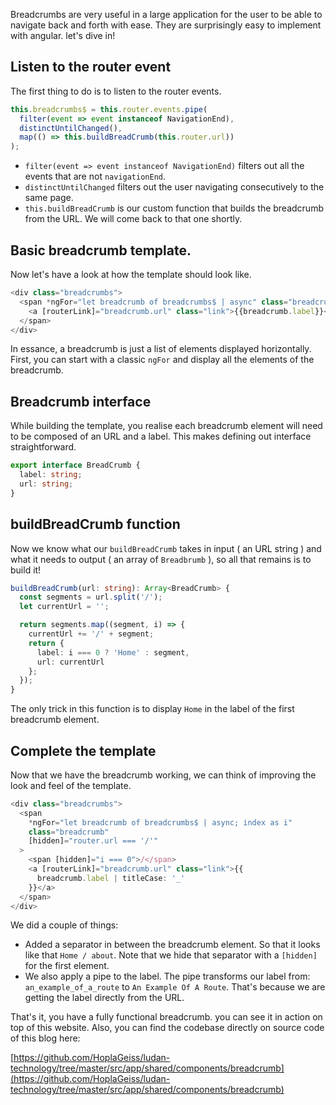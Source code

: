 Breadcrumbs are very useful in a large application for the user to be able to navigate back and forth with ease. They are surprisingly easy to implement with angular. let's dive in!

## Listen to the router event

The first thing to do is to listen to the router events.

```typescript
this.breadcrumbs$ = this.router.events.pipe(
  filter(event => event instanceof NavigationEnd),
  distinctUntilChanged(),
  map(() => this.buildBreadCrumb(this.router.url))
);
```

- `filter(event => event instanceof NavigationEnd)` filters out all the events that are not `navigationEnd`.
- `distinctUntilChanged` filters out the user navigating consecutively to the same page.
- `this.buildBreadCrumb` is our custom function that builds the breadcrumb from the URL. We will come back to that one shortly.

## Basic breadcrumb template.

Now let's have a look at how the template should look like.

```typescript
<div class="breadcrumbs">
  <span *ngFor="let breadcrumb of breadcrumbs$ | async" class="breadcrumb">
    <a [routerLink]="breadcrumb.url" class="link">{{breadcrumb.label}}</a>
  </span>
</div>
```

In essance, a breadcrumb is just a list of elements displayed horizontally. First, you can start with a classic `ngFor` and display all the elements of the breadcrumb.

## Breadcrumb interface

While building the template, you realise each breadcrumb element will need to be composed of an URL and a label. This makes defining out interface straightforward.

```typescript
export interface BreadCrumb {
  label: string;
  url: string;
}
```

## buildBreadCrumb function

Now we know what our `buildBreadCrumb` takes in input ( an URL string ) and what it needs to output ( an array of `Breadbrumb` ), so all that remains is to build it!

```typescript
buildBreadCrumb(url: string): Array<BreadCrumb> {
  const segments = url.split('/');
  let currentUrl = '';

  return segments.map((segment, i) => {
    currentUrl += '/' + segment;
    return {
      label: i === 0 ? 'Home' : segment,
      url: currentUrl
    };
  });
}
```

The only trick in this function is to display `Home` in the label of the first breadcrumb element.

## Complete the template

Now that we have the breadcrumb working, we can think of improving the look and feel of the template.

```typescript
<div class="breadcrumbs">
  <span
    *ngFor="let breadcrumb of breadcrumbs$ | async; index as i"
    class="breadcrumb"
    [hidden]="router.url === '/'"
  >
    <span [hidden]="i === 0">/</span>
    <a [routerLink]="breadcrumb.url" class="link">{{
      breadcrumb.label | titleCase: '_'
    }}</a>
  </span>
</div>
```

We did a couple of things:
- Added a separator in between the breadcrumb element. So that it looks like that `Home / about`. Note that we hide that separator with a `[hidden]` for the first element.
- We also apply a pipe to the label. The pipe transforms our label from: `an_example_of_a_route` to `An Example Of A Route`. That's because we are getting the label directly from the URL.

That's it, you have a fully functional breadcrumb. you can see it in action on top of this website. Also, you can find the codebase directly on source code of this blog here:

[https://github.com/HoplaGeiss/ludan-technology/tree/master/src/app/shared/components/breadcrumb](https://github.com/HoplaGeiss/ludan-technology/tree/master/src/app/shared/components/breadcrumb)